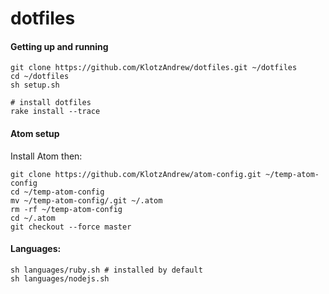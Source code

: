 # dotfiles

#### Getting up and running
```shell
git clone https://github.com/KlotzAndrew/dotfiles.git ~/dotfiles
cd ~/dotfiles
sh setup.sh

# install dotfiles
rake install --trace
```

#### Atom setup

Install Atom then:

```shell
git clone https://github.com/KlotzAndrew/atom-config.git ~/temp-atom-config
cd ~/temp-atom-config
mv ~/temp-atom-config/.git ~/.atom
rm -rf ~/temp-atom-config
cd ~/.atom
git checkout --force master
```

#### Languages:
```shell
sh languages/ruby.sh # installed by default
sh languages/nodejs.sh
```
